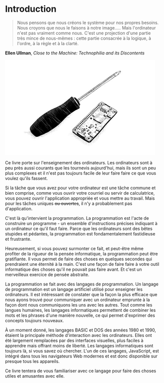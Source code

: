 # Introduction

> Nous pensons que nous créons le système pour nos propres besoins. Nous croyons que nous le faisons à notre image..... Mais l'ordinateur n'est pas vraiment comme nous. C'est une projection d'une partie très mince de nous-mêmes : cette partie consacrée à la logique, à l'ordre, à la règle et à la clarté.

**Ellen Ullman**, _Close to the Machine: Technophilia and its Discontents_

![](.gitbook/assets/chapter_picture_00.jpg)

Ce livre porte sur l'enseignement des ordinateurs. Les ordinateurs sont à peu près aussi courants que les tournevis aujourd'hui, mais ils sont un peu plus complexes et il n'est pas toujours facile de leur faire faire ce que vous voulez qu'ils fassent.

Si la tâche que vous avez pour votre ordinateur est une tâche commune et bien comprise, comme vous ouvrir votre courriel ou servir de calculatrice, vous pouvez ouvrir l'application appropriée et vous mettre au travail. Mais pour les tâches uniques ~~ou ouvertes~~, il n'y a probablement pas d'application.

C'est là qu'intervient la programmation. La programmation est l'acte de construire un programme - un ensemble d'instructions précises indiquant à un ordinateur ce qu'il faut faire. Parce que les ordinateurs sont des bêtes stupides et pédantes, la programmation est fondamentalement fastidieuse et frustrante.

Heureusement, si vous pouvez surmonter ce fait, et peut-être même profiter de la rigueur de la pensée informatique, la programmation peut être gratifiante. Il vous permet de faire des choses en quelques secondes qui prendraient une éternité à la main. C'est une façon de faire faire à votre outil informatique des choses qu'il ne pouvait pas faire avant. Et c'est un merveilleux exercice de pensée abstraite.

La programmation se fait avec des langages de programmation. Un langage de programmation est un langage artificiel utilisé pour enseigner les ordinateurs. Il est intéressant de constater que la façon la plus efficace que nous ayons trouvé pour communiquer avec un ordinateur emprunte à la façon dont nous communiquons les uns avec les autres. Tout comme les langues humaines, les langages informatiques permettent de combiner les mots et les phrases d'une manière nouvelle, ce qui permet d'exprimer des concepts toujours nouveaux.

À un moment donné, les langages BASIC et DOS des années 1980 et 1990, étaient la principale méthode d'interaction avec les ordinateurs. Elles ont été largement remplacées par des interfaces visuelles, plus faciles à apprendre mais offrant moins de liberté. Les langages informatiques sont toujours là, si vous savez où chercher. L'un de ces langages, JavaScript, est intégré dans tous les navigateurs Web modernes et est donc disponible sur presque tous les appareils.

Ce livre tentera de vous familiariser avec ce langage pour faire des choses utiles et amusantes avec elle.



